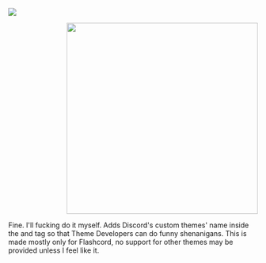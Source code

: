 ![](https://sirio-network.com/flashcord/store/themehooker/store-banner.png#)

<p align="right">
  <a href="https://sirio-network.com/flashcord/store/themehooker.html">
    <img align="center" src="https://sirio-network.com/flashcord/ressources/store/small-embed.png" width="386">
  </a>
</p>


Fine. I'll fucking do it myself. Adds Discord's custom themes' name inside the <html> and <body> tag so that Theme Developers can do funny shenanigans. This is made mostly only for Flashcord, no support for other themes may be provided unless I feel like it. 


